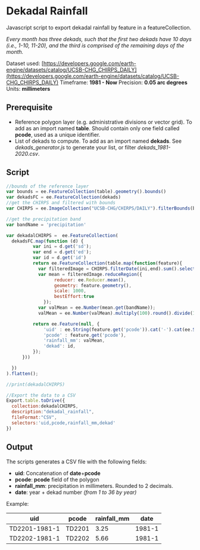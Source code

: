 # Dekadal Rainfall

Javascript script to export dekadal rainfall by feature in a featureCollection.

*Every month has three dekads, such that the first two dekads have 10 days (i.e., 1-10, 11-20), and the third is comprised of the remaining days of the month.*

Dataset used: [https://developers.google.com/earth-engine/datasets/catalog/UCSB-CHG_CHIRPS_DAILY](https://developers.google.com/earth-engine/datasets/catalog/UCSB-CHG_CHIRPS_DAILY)
Timeframe: **1981 - Now**
Precision: **0.05 arc degrees**
Units: **millimeters**

## Prerequisite

- Reference polygon layer (e.g. administrative divisions or vector grid). To add as an import named **table**. Should contain only one field called **pcode**, used as a unique identifier.
- List of dekads to compute. To add as an import named **dekads**. See *dekads_generator.js* to generate your list, or filter *dekads_1981-2020.csv*.


## Script

```javascript
//bounds of the reference layer
var bounds = ee.FeatureCollection(table).geometry().bounds()
var dekadsFC = ee.FeatureCollection(dekads)
//get the CHIRPS and filtered with bounds
var CHIRPS = ee.ImageCollection("UCSB-CHG/CHIRPS/DAILY").filterBounds(bounds);

//get the precipitation band
var bandName = 'precipitation'

var dekadalCHIRPS =  ee.FeatureCollection(
  dekadsFC.map(function (d) {
          var ini = d.get('sd');
          var end = d.get('ed');
          var id = d.get('id')
          return ee.FeatureCollection(table.map(function(feature){
            var filteredImage = CHIRPS.filterDate(ini,end).sum().select(bandName)
            var mean = filteredImage.reduceRegion({
                  reducer: ee.Reducer.mean(),
                  geometry: feature.geometry(),
                  scale: 1000,
                  bestEffort:true
              });
            var valMean = ee.Number(mean.get(bandName));
            valMean = ee.Number(valMean).multiply(100).round().divide(100) //keep only 2 decimals

          return ee.Feature(null, {
              'uid' : ee.String(feature.get('pcode')).cat('-').cat(ee.String(id)),
              'pcode' : feature.get('pcode'),
              'rainfall_mm': valMean,
              'dekad': id,
          });
      }))

  })
).flatten();

//print(dekadalCHIRPS)

//Export the data to a CSV
Export.table.toDrive({
  collection:dekadalCHIRPS,
  description:"dekadal_rainfall",
  fileFormat:"CSV",
  selectors:'uid,pcode,rainfall_mm,dekad'
})
```
## Output

The scripts generates a CSV file with the following fields:

- **uid**: Concatenation of **date**+**pcode**
- **pcode**: **pcode** field of the polygon
- **rainfall_mm**: precipitation in millimeters. Rounded to 2 decimals.
- **date**: year + dekad number *(from 1 to 36 by year)*

Example:

| uid  |pcode   |rainfall_mm   |date   |
|---|---|---|---|
| TD2201-1981-1|TD2201   |3.25   |1981-1   |
| TD2202-1981-1|TD2202   |5.66   |1981-1   |
